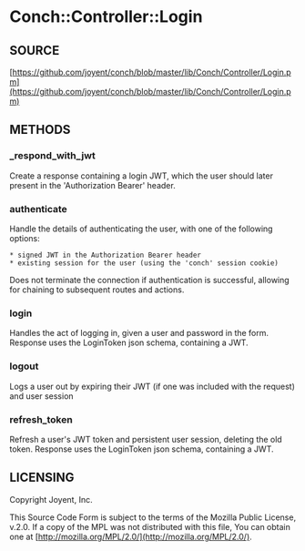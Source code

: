 # Conch::Controller::Login

## SOURCE

[https://github.com/joyent/conch/blob/master/lib/Conch/Controller/Login.pm](https://github.com/joyent/conch/blob/master/lib/Conch/Controller/Login.pm)

## METHODS

### \_respond\_with\_jwt

Create a response containing a login JWT, which the user should later present in the
'Authorization Bearer' header.

### authenticate

Handle the details of authenticating the user, with one of the following options:

```
* signed JWT in the Authorization Bearer header
* existing session for the user (using the 'conch' session cookie)
```

Does not terminate the connection if authentication is successful, allowing for chaining to
subsequent routes and actions.

### login

Handles the act of logging in, given a user and password in the form.
Response uses the LoginToken json schema, containing a JWT.

### logout

Logs a user out by expiring their JWT (if one was included with the request) and user session

### refresh\_token

Refresh a user's JWT token and persistent user session, deleting the old token.
Response uses the LoginToken json schema, containing a JWT.

## LICENSING

Copyright Joyent, Inc.

This Source Code Form is subject to the terms of the Mozilla Public License,
v.2.0. If a copy of the MPL was not distributed with this file, You can obtain
one at [http://mozilla.org/MPL/2.0/](http://mozilla.org/MPL/2.0/).
